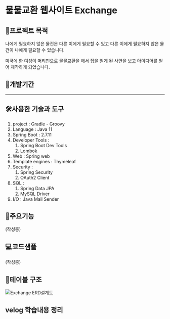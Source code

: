 # 물물교환 웹사이트 Exchange
## 🧭프로젝트 목적

나에게 필요하지 않은 물건은 다른 이에게 필요할 수 있고 다른 이에게 필요하지 않은 물건이 나에게 필요할 수 있습니다.

미국에 한 여성이 머리핀으로 물물교환을 해서 집을 얻게 된 사연을 보고 아이디어를 얻어 제작하게 되었습니다.

## 📅개발기간

****

## 🛠️사용한 기술과 도구
1. project : Gradle - Groovy
2. Language : Java 11 
3. Spring Boot : 2.7.11
4. Developer Tools : 
   1. Spring Boot Dev Tools
   2. Lombok
5. Web : Spring web
6. Template engines : Thymeleaf
7. Security :
   1. Spring Security
   2. OAuth2 Client
8. SQL :
    1. Spring Data JPA
    2. MySQL Driver
9. I/O : Java Mail Sender
                
## 📒주요기능
(작성중)
## 💻코드샘플
(작성중)
## 📁테이블 구조
![Exchange ERD설계도](https://user-images.githubusercontent.com/111892466/236122316-5275c21e-a5d8-44eb-b158-bcdfffb04d04.png)

## velog 학습내용 정리
